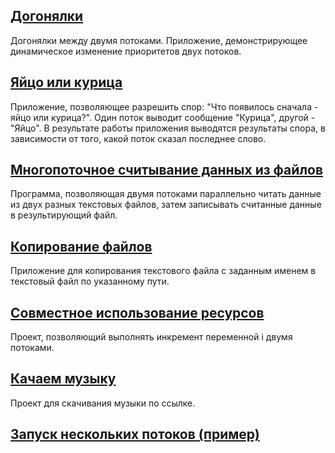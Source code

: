 ## **[Догонялки](https://github.com/methaqualonum/Thread/tree/master/src/ru/svs/thread/catchUp)**
Догонялки между двумя потоками.
Приложение, демонстрирующее динамическое изменение приоритетов двух потоков.

## **[Яйцо или курица](https://github.com/methaqualonum/Thread/tree/master/src/ru/svs/thread/eggOrChicken)**
Приложение, позволяющее разрешить спор: "Что появилось сначала - яйцо или курица?". Один поток выводит сообщение "Курица", другой - "Яйцо". В результате работы приложения выводятся результаты спора, в зависимости от того, какой поток сказал последнее слово.

## **[Многопоточное считывание данных из файлов](https://github.com/methaqualonum/Thread/tree/master/src/ru/svs/thread/readThreads)**
Программа, позволяющая двумя потоками параллельно читать данные из двух разных текстовых файлов, затем записывать считанные данные в результирующий файл. 

## **[Копирование файлов](https://github.com/methaqualonum/Thread/tree/master/src/ru/svs/thread/copyFiles)**
Приложение для копирования текстового файла с заданным именем в текстовый файл по указанному пути.

## **[Совместное использование ресурсов](https://github.com/methaqualonum/Thread/tree/master/src/ru/svs/thread/Resources)**
Проект, позволяющий выполнять инкремент переменной i двумя потоками.

## **[Качаем музыку](https://github.com/methaqualonum/Thread/tree/master/src/ru/svs/thread/DownloadMusic)**
Проект для скачивания музыки по ссылке.

## **[Запуск нескольких потоков (пример)](https://github.com/methaqualonum/Thread/tree/master/src/ru/svs/thread/threadDemo)**
